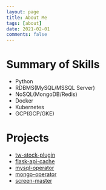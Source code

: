 ```yaml
---
layout: page
title: About Me
tags: [about]
date: 2021-02-01
comments: false
---
```


# Summary of Skills
- Python
- RDBMS(MySQL/MSSQL Server)
- NoSQL(MongoDB/Redis)
- Docker
- Kubernetes
- GCP(GCP/GKE)

# Projects
- [tw-stock-plugin](https://github.com/jimmyyyeh/tw-stock-plugin)
- [flask-api-cache](https://github.com/jimmyyyeh/flask-api-cache)
- [mysql-operator](https://github.com/jimmyyyeh/mysql-operator)
- [mongo-operator](https://github.com/jimmyyyeh/mongo-operator)
- [screen-master](https://github.com/jimmyyyeh/screen-master)
